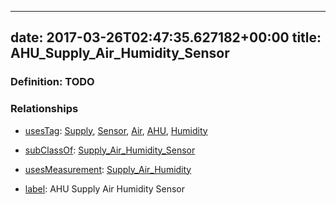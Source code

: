 
---
date: 2017-03-26T02:47:35.627182+00:00
title: AHU_Supply_Air_Humidity_Sensor
---
### Definition: TODO

### Relationships

* [usesTag](https://brickschema.org/schema/1.0/BrickFrame#usesTag): [Supply](https://brickschema.org/schema/1.0/BrickTag#Supply), [Sensor](https://brickschema.org/schema/1.0/BrickTag#Sensor), [Air](https://brickschema.org/schema/1.0/BrickTag#Air), [AHU](https://brickschema.org/schema/1.0/BrickTag#AHU), [Humidity](https://brickschema.org/schema/1.0/BrickTag#Humidity)

* [subClassOf](http://www.w3.org/2000/01/rdf-schema#subClassOf): [Supply_Air_Humidity_Sensor](https://brickschema.org/schema/1.0/Brick#Supply_Air_Humidity_Sensor)

* [usesMeasurement](https://brickschema.org/schema/1.0/BrickFrame#usesMeasurement): [Supply_Air_Humidity](https://brickschema.org/schema/1.0/Brick#Supply_Air_Humidity)

* [label](http://www.w3.org/2000/01/rdf-schema#label): AHU Supply Air Humidity Sensor

